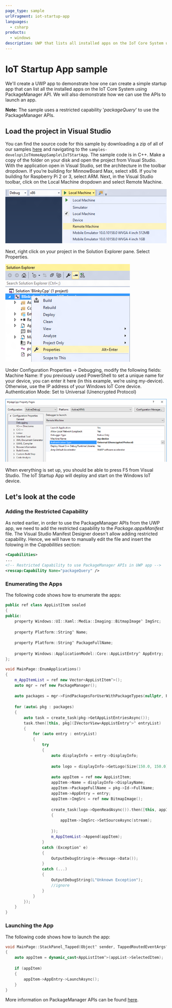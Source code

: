 ```yaml
---
page_type: sample
urlFragment: iot-startup-app
languages: 
  - csharp
products:
  - windows
description: UWP that lists all installed apps on the IoT Core System using the PackageManager API for Windows 10 IoT Core.
---
```


# IoT Startup App sample

We'll create a UWP app to demonstrate how one can create a simple startup app that can list all the installed apps on the IoT Core System using PackageManager API. We will also demonstrate how we can use the APIs to launch an app.

**Note:** The sample uses a restricted capability '*packageQuery*' to use the PackageManager APIs.

## Load the project in Visual Studio

You can find the source code for this sample by downloading a zip of all of our samples [here](https://github.com/ms-iot/samples/archive/develop.zip) and navigating to the `samples-develop\IoTHomeAppSample\IoTStartApp`. The sample code is in C++. Make a copy of the folder on your disk and open the project from Visual Studio.
With the application open in Visual Studio, set the architecture in the toolbar dropdown. If you’re building for MinnowBoard Max, select x86. If you’re building for Raspberry Pi 2 or 3, select ARM.
Next, in the Visual Studio toolbar, click on the Local Machine dropdown and select Remote Machine.

![Remote machine debugging](../../Resources/images/IoTStartApp/cpp-remote-machine-debugging.png)

Next, right click on your project in the Solution Explorer pane. Select Properties.

![Solution Explorer pane with properties](../../Resources/images/IoTStartApp/cpp-project-properties.png)

Under Configuration Properties -> Debugging, modify the following fields:
Machine Name: If you previously used PowerShell to set a unique name for your device, you can enter it here (in this example, we’re using my-device). Otherwise, use the IP address of your Windows IoT Core device.
Authentication Mode: Set to Universal (Unencrypted Protocol)

![Project properties for debugging](../../Resources/images/IoTStartApp/cpp-debug-project-properties.png)

When everything is set up, you should be able to press F5 from Visual Studio. The IoT Startup App will deploy and start on the Windows IoT device.

## Let's look at the code

### Adding the Restricted Capability

As noted earlier, in order to use the PackageManager APIs from the UWP app, we need to add the restricted capability to the *Package.appxManifest* file. The Visual Studio Manifest Designer doesn't allow adding restricted capability. Hence, we will have to manually edit the file and insert the folowing in the *Capabilities* section:
```xml
<Capabilities>
...
<!-- Restricted Capability to use PackageManager APIs in UWP app -->
<rescap:Capability Name="packageQuery" />
```

### Enumerating the Apps
The following code shows how to enumerate the apps:
```c++
public ref class AppListItem sealed
{
public:
    property Windows::UI::Xaml::Media::Imaging::BitmapImage^ ImgSrc;

    property Platform::String^ Name;

    property Platform::String^ PackageFullName;

    property Windows::ApplicationModel::Core::AppListEntry^ AppEntry;
};
```
```c++
void MainPage::EnumApplications()
{
    m_AppItemList = ref new Vector<AppListItem^>();
    auto mgr = ref new PackageManager();

    auto packages = mgr->FindPackagesForUserWithPackageTypes(nullptr, PackageTypes::Main);

    for (auto& pkg : packages)
    {
        auto task = create_task(pkg->GetAppListEntriesAsync());
        task.then([this, pkg](IVectorView<AppListEntry^>^ entryList)
        {
            for (auto entry : entryList)
            {
                try
                {
                    auto displayInfo = entry->DisplayInfo;

                    auto logo = displayInfo->GetLogo(Size(150.0, 150.0));

                    auto appItem = ref new AppListItem;
                    appItem->Name = displayInfo->DisplayName;
                    appItem->PackageFullName = pkg->Id->FullName;
                    appItem->AppEntry = entry;
                    appItem->ImgSrc = ref new BitmapImage();

                    create_task(logo->OpenReadAsync()).then([this, appItem](IRandomAccessStreamWithContentType^ stream)
                    {
                        appItem->ImgSrc->SetSourceAsync(stream);

                    });
                    m_AppItemList->Append(appItem);
                }
                catch (Exception^ e)
                {
                    OutputDebugString(e->Message->Data());
                }
                catch (...)
                {
                    OutputDebugString(L"Unknown Exception");
                    //ignore
                }
            }
        });
    }
}
```

### Launching the App
The following code shows how to launch the app:
```c++
void MainPage::StackPanel_Tapped(Object^ sender, TappedRoutedEventArgs^ e)
{
    auto appItem = dynamic_cast<AppListItem^>(appList->SelectedItem);

    if (appItem)
    {
        appItem->AppEntry->LaunchAsync();
    }
}
```

More information on PackageManager APIs can be found [here](https://docs.microsoft.com/en-us/uwp/api/Windows.Management.Deployment.PackageManager).
